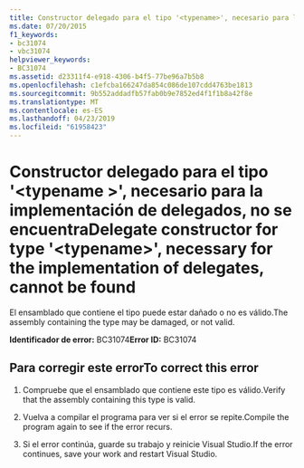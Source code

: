 ```yaml
---
title: Constructor delegado para el tipo '<typename>', necesario para la implementación de delegados, no se encuentra
ms.date: 07/20/2015
f1_keywords:
- bc31074
- vbc31074
helpviewer_keywords:
- BC31074
ms.assetid: d23311f4-e918-4306-b4f5-77be96a7b5b8
ms.openlocfilehash: c1efcba166247da854c086de107cdd4763be1813
ms.sourcegitcommit: 9b552addadfb57fab0b9e7852ed4f1f1b8a42f8e
ms.translationtype: MT
ms.contentlocale: es-ES
ms.lasthandoff: 04/23/2019
ms.locfileid: "61958423"
---
```

# <a name="delegate-constructor-for-type-typename-necessary-for-the-implementation-of-delegates-cannot-be-found"></a><span data-ttu-id="68f48-102">Constructor delegado para el tipo '\<typename >', necesario para la implementación de delegados, no se encuentra</span><span class="sxs-lookup"><span data-stu-id="68f48-102">Delegate constructor for type '\<typename>', necessary for the implementation of delegates, cannot be found</span></span>
<span data-ttu-id="68f48-103">El ensamblado que contiene el tipo puede estar dañado o no es válido.</span><span class="sxs-lookup"><span data-stu-id="68f48-103">The assembly containing the type may be damaged, or not valid.</span></span>  
  
 <span data-ttu-id="68f48-104">**Identificador de error:** BC31074</span><span class="sxs-lookup"><span data-stu-id="68f48-104">**Error ID:** BC31074</span></span>  
  
## <a name="to-correct-this-error"></a><span data-ttu-id="68f48-105">Para corregir este error</span><span class="sxs-lookup"><span data-stu-id="68f48-105">To correct this error</span></span>  
  
1. <span data-ttu-id="68f48-106">Compruebe que el ensamblado que contiene este tipo es válido.</span><span class="sxs-lookup"><span data-stu-id="68f48-106">Verify that the assembly containing this type is valid.</span></span>  
  
2. <span data-ttu-id="68f48-107">Vuelva a compilar el programa para ver si el error se repite.</span><span class="sxs-lookup"><span data-stu-id="68f48-107">Compile the program again to see if the error recurs.</span></span>  
  
3. <span data-ttu-id="68f48-108">Si el error continúa, guarde su trabajo y reinicie Visual Studio.</span><span class="sxs-lookup"><span data-stu-id="68f48-108">If the error continues, save your work and restart Visual Studio.</span></span>  
